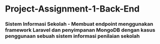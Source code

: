 # Project-Assignment-1-Back-End

### Sistem Informasi Sekolah - Membuat endpoint menggunakan framework Laravel dan penyimpanan MongoDB dengan kasus penggunaan sebuah sistem informasi penilaian sekolah
